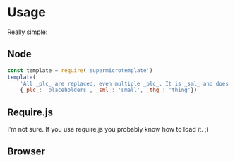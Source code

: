 # Usage
Really simple:

## Node
```javascript
const template = require('supermicrotemplate')
template(
    'All _plc_ are replaced, even multiple _plc_. It is _sml_ and does one _thg_ well.',
    {_plc_: 'placeholders', _sml_: 'small', _thg_: 'thing'})
```
## Require.js
I'm not sure. If you use require.js you probably know how to load it. ;)

## Browser
<script src="supermicrotemplate.js"></script>
<script>
    supermicrotemplate(
        'All _plc_ are replaced, even multiple _plc_. It is _sml_ and does one _thg_ well.',
        {_plc_: 'placeholders', _sml_: 'small', _thg_: 'thing'})
</script>
